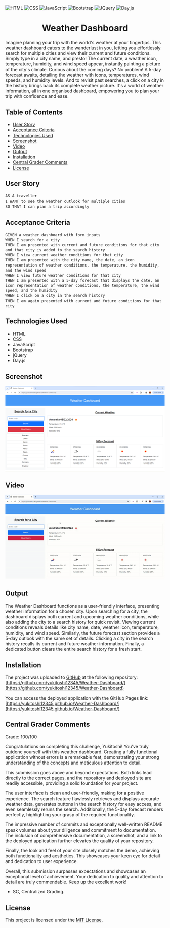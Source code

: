 ![HTML](https://img.shields.io/badge/HTML-blue) ![CSS](https://img.shields.io/badge/CSS-red) ![JavaScript](https://img.shields.io/badge/JavaScript-yellow) ![Bootstrap](https://img.shields.io/badge/Bootstrap-purple) ![JQuery](https://img.shields.io/badge/JQuery-green) ![Day.js](https://img.shields.io/badge/Day.js-orange)

<h1 align = "center"> Weather Dashboard </h1>
Imagine planning your trip with the world's weather at your fingertips. This weather dashboard caters to the wanderlust in you, letting you effortlessly search for multiple cities and view their current and future conditions. Simply type in a city name, and presto! The current date, a weather icon, temperature, humidity, and wind speed appear, instantly painting a picture of the city's climate. Curious about the coming days? No problem! A 5-day forecast awaits, detailing the weather with icons, temperatures, wind speeds, and humidity levels. And to revisit past searches, a click on a city in the history brings back its complete weather picture. It's a world of weather information, all in one organised dashboard, empowering you to plan your trip with confidence and ease.

## Table of Contents

- [User Story](#user-story)
- [Acceptance Criteria](#acceptance-criteria)
- [Technologies Used](#technologies-used)
- [Screenshot](#screenshot)
- [Video](#video)
- [Output](#output)
- [Installation](#installation)
- [Central Grader Comments](#central-grader-comments)
- [License](#license)


## User Story

```md
AS A traveller
I WANT to see the weather outlook for multiple cities
SO THAT I can plan a trip accordingly
```

## Acceptance Criteria
```
GIVEN a weather dashboard with form inputs
WHEN I search for a city
THEN I am presented with current and future conditions for that city and that city is added to the search history
WHEN I view current weather conditions for that city
THEN I am presented with the city name, the date, an icon representation of weather conditions, the temperature, the humidity, and the wind speed
WHEN I view future weather conditions for that city
THEN I am presented with a 5-day forecast that displays the date, an icon representation of weather conditions, the temperature, the wind speed, and the humidity
WHEN I click on a city in the search history
THEN I am again presented with current and future conditions for that city
```

## Technologies Used
- HTML
- CSS
- JavaScript
- Bootstrap 
- jQuery
- Day.js

## Screenshot
![](./assets/images/screenshot.png)


## Video
![](./assets/videos/screenrecord.gif)

## Output
The Weather Dashboard functions as a user-friendly interface, presenting weather information for a chosen city. Upon searching for a city, the dashboard displays both current and upcoming weather conditions, while also adding the city to a search history for quick revisit. Viewing current conditions reveals details like city name, date, weather icon, temperature, humidity, and wind speed. Similarly, the future forecast section provides a 5-day outlook with the same set of details. Clicking a city in the search history recalls its current and future weather information. Finally, a dedicated button clears the entire search history for a fresh start. 

## Installation
The project was uploaded to [GitHub](https://github.com/) at the following repository:
[https://github.com/yukitoshi12345/Weather-Dashboard/](https://github.com/yukitoshi12345/Weather-Dashboard)

You can access the deployed application with the GitHub Pages link:
[https://yukitoshi12345.github.io/Weather-Dashboard/](https://yukitoshi12345.github.io/Weather-Dashboard/)

## Central Grader Comments
Grade: 100/100

Congratulations on completing this challenge, Yukitoshi! You've truly outdone yourself with this weather dashboard. Creating a fully functional application without errors is a remarkable feat, demonstrating your strong understanding of the concepts and meticulous attention to detail.

This submission goes above and beyond expectations. Both links lead directly to the correct pages, and the repository and deployed site are readily accessible, providing a solid foundation for your project.

The user interface is clean and user-friendly, making for a positive experience. The search feature flawlessly retrieves and displays accurate weather data, generates buttons in the search history for easy access, and even seamlessly reruns the search. Additionally, the 5-day forecast renders perfectly, highlighting your grasp of the required functionality.

The impressive number of commits and exceptionally well-written README speak volumes about your diligence and commitment to documentation. The inclusion of comprehensive documentation, a screenshot, and a link to the deployed application further elevates the quality of your repository.

Finally, the look and feel of your site closely matches the demo, achieving both functionality and aesthetics. This showcases your keen eye for detail and dedication to user experience.

Overall, this submission surpasses expectations and showcases an exceptional level of achievement. Your dedication to quality and attention to detail are truly commendable. Keep up the excellent work!

- SC, Centralized Grading.

## License
This project is licensed under the [MIT License](https://github.com/Yukitoshi12345/Weather-Dashboard/blob/main/LICENSE).